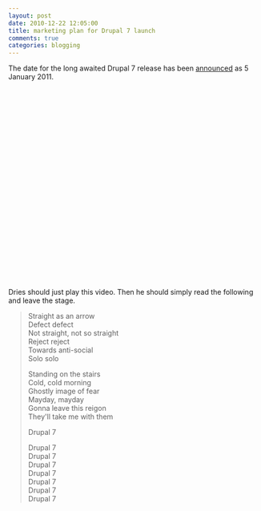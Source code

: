 ```yaml
---
layout: post
date: 2010-12-22 12:05:00
title: marketing plan for Drupal 7 launch
comments: true
categories: blogging
---
```

The date for the long awaited Drupal 7 release has been 
[announced](http://buytaert.net/drupal-7-to-be-released-on-january-5th-with-one-ginormous-party)
as 5 January 2011.

<object width="480" height="385"><param name="movie" value="http://www.youtube.com/v/0oBHEvYAJnY?fs=1&amp;hl=en_GB&amp;rel=0"></param><param name="allowFullScreen" value="true"></param><param name="allowscriptaccess" value="always"></param><embed src="http://www.youtube.com/v/0oBHEvYAJnY?fs=1&amp;hl=en_GB&amp;rel=0" type="application/x-shockwave-flash" allowscriptaccess="always" allowfullscreen="true" width="480" height="385"></embed></object>

Dries should just play this video. Then he should simply read the
following and leave the stage.

> Straight as an arrow  
>  Defect defect  
>  Not straight, not so straight  
>  Reject reject  
>  Towards anti-social  
>  Solo solo  
>    
>  Standing on the stairs  
>  Cold, cold morning  
>  Ghostly image of fear  
>  Mayday, mayday  
>  Gonna leave this reigon  
>  They'll take me with them  
>    
>  Drupal 7   
>    
>  Drupal 7  
>  Drupal 7  
>  Drupal 7  
>  Drupal 7  
>  Drupal 7  
>  Drupal 7  
>  Drupal 7
